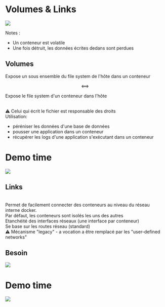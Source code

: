 # Volumes & Links

![](ressources/docker-turtles-communication.jpg)

Notes :
- Un conteneur est volatile
- Une fois détruit, les données écrites dedans sont perdues



## Volumes

Expose un sous ensemble du file system de l'hôte dans un conteneur

<center>⟺</center>

<!-- .element class="align-right" -->
Expose le file system d'un conteneur dans l'hôte

<br/>
⚠ Celui qui écrit le fichier est responsable des droits

<br/>
Utilisation:

- péréniser les données d'une base de données
- pousser une application dans un conteneur
- récupérer les logs d'une application s'exécutant dans un conteneur



# Demo time

![](ressources/fingers-crossed.png)



## Links

<br/>
Permet de facilement connecter des conteneurs au niveau du réseau interne docker.

<br/>
Par défaut, les conteneurs sont isolés les uns des autres

<br/>
Etanchéité des interfaces réseaux (une interface par conteneur)

<br/>
Se base sur les routes réseau (standard)

<br/>
⚠ Mécanisme "legacy" - a vocation a être remplacé par les "user-defined networks"



## Besoin


![](ressources/links.png)



# Demo time

![](ressources/fingers-crossed.png)
